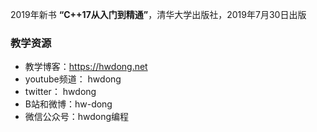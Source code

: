 2019年新书 **“C++17从入门到精通”**，清华大学出版社，2019年7月30日出版

### 教学资源

- 教学博客：https://hwdong.net
- youtube频道： hwdong
-  twitter： hwdong
- B站和微博：hw-dong
- 微信公众号：hwdong编程
